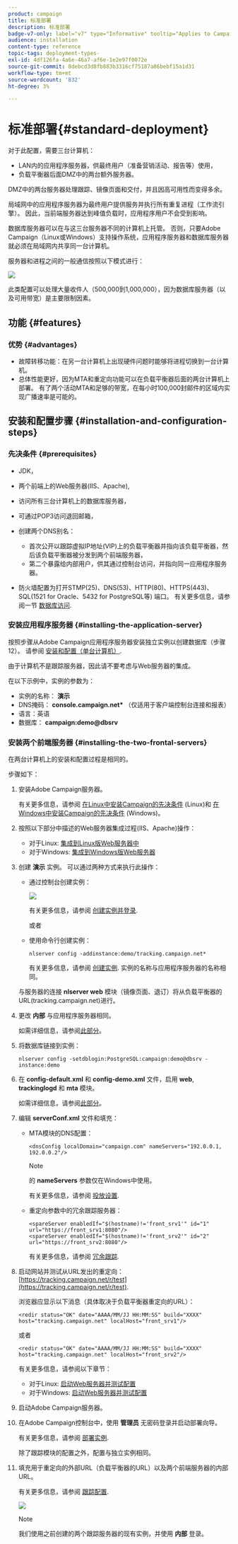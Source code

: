 ```yaml
---
product: campaign
title: 标准部署
description: 标准部署
badge-v7-only: label="v7" type="Informative" tooltip="Applies to Campaign Classic v7 only"
audience: installation
content-type: reference
topic-tags: deployment-types-
exl-id: 4df126fa-4a6e-46a7-af6e-1e2e97f0072e
source-git-commit: 8debcd3d8fb883b3316cf75187a86bebf15a1d31
workflow-type: tm+mt
source-wordcount: '832'
ht-degree: 3%

---
```


# 标准部署{#standard-deployment}



对于此配置，需要三台计算机：

* LAN内的应用程序服务器，供最终用户（准备营销活动、报告等）使用，
* 负载平衡器后面DMZ中的两台额外服务器。

DMZ中的两台服务器处理跟踪、镜像页面和交付，并且因高可用性而变得多余。

局域网中的应用程序服务器为最终用户提供服务并执行所有重复进程（工作流引擎）。 因此，当前端服务器达到峰值负载时，应用程序用户不会受到影响。

数据库服务器可以在与这三台服务器不同的计算机上托管。 否则，只要Adobe Campaign（Linux或Windows）支持操作系统，应用程序服务器和数据库服务器就必须在局域网内共享同一台计算机。

服务器和进程之间的一般通信按照以下模式进行：

![](assets/s_001_ncs_install_standardconfig.png)

此类配置可以处理大量收件人（500,000到1,000,000），因为数据库服务器（以及可用带宽）是主要限制因素。

## 功能 {#features}

### 优势 {#advantages}

* 故障转移功能：在另一台计算机上出现硬件问题时能够将进程切换到一台计算机。
* 总体性能更好，因为MTA和重定向功能可以在负载平衡器后面的两台计算机上部署。 有了两个活动MTA和足够的带宽，在每小时100,000封邮件的区域内实现广播速率是可能的。

## 安装和配置步骤 {#installation-and-configuration-steps}

### 先决条件 {#prerequisites}

* JDK，
* 两个前端上的Web服务器(IIS、Apache),
* 访问所有三台计算机上的数据库服务器，
* 可通过POP3访问退回邮箱，
* 创建两个DNS别名：

   * 首次公开以跟踪虚拟IP地址(VIP)上的负载平衡器并指向该负载平衡器，然后该负载平衡器被分发到两个前端服务器，
   * 第二个暴露给内部用户，供其通过控制台访问，并指向同一应用程序服务器。

* 防火墙配置为打开STMP(25)、DNS(53)、HTTP(80)、HTTPS(443)、SQL(1521 for Oracle、5432 for PostgreSQL等) 端口。 有关更多信息，请参阅一节 [数据库访问](../../installation/using/network-configuration.md#database-access).

### 安装应用程序服务器 {#installing-the-application-server}

按照步骤从Adobe Campaign应用程序服务器安装独立实例以创建数据库（步骤12）。 请参阅 [安装和配置（单台计算机）](../../installation/using/standalone-deployment.md#installing-and-configuring--single-machine-).

由于计算机不是跟踪服务器，因此请不要考虑与Web服务器的集成。

在以下示例中，实例的参数为：

* 实例的名称： **演示**
* DNS掩码： **console.campaign.net&#42;** （仅适用于客户端控制台连接和报表）
* 语言：英语
* 数据库： **campaign:demo@dbsrv**

### 安装两个前端服务器 {#installing-the-two-frontal-servers}

在两台计算机上的安装和配置过程是相同的。

步骤如下：

1. 安装Adobe Campaign服务器。

   有关更多信息，请参阅 [在Linux中安装Campaign的先决条件](../../installation/using/prerequisites-of-campaign-installation-in-linux.md) (Linux)和 [在Windows中安装Campaign的先决条件](../../installation/using/prerequisites-of-campaign-installation-in-windows.md) (Windows)。

1. 按照以下部分中描述的Web服务器集成过程(IIS、Apache)操作：

   * 对于Linux: [集成到Linux版Web服务器中](../../installation/using/integration-into-a-web-server-for-linux.md)
   * 对于Windows: [集成到Windows版Web服务器](../../installation/using/integration-into-a-web-server-for-windows.md)

1. 创建 **演示** 实例。 可以通过两种方式来执行此操作：

   * 通过控制台创建实例：

      ![](assets/install_create_new_connexion.png)

      有关更多信息，请参阅 [创建实例并登录](../../installation/using/creating-an-instance-and-logging-on.md).

      或者

   * 使用命令行创建实例：

      ```
      nlserver config -addinstance:demo/tracking.campaign.net*
      ```

      有关更多信息，请参阅 [创建实例](../../installation/using/command-lines.md#creating-an-instance).
   实例的名称与应用程序服务器的名称相同。

   与服务器的连接 **nlserver web** 模块（镜像页面、退订）将从负载平衡器的URL(tracking.campaign.net)进行。

1. 更改 **内部** 与应用程序服务器相同。

   如需详细信息，请参阅[此部分](../../installation/using/configuring-campaign-server.md#internal-identifier)。

1. 将数据库链接到实例：

   ```
   nlserver config -setdblogin:PostgreSQL:campaign:demo@dbsrv -instance:demo
   ```

1. 在 **config-default.xml** 和 **config-demo.xml** 文件，启用 **web**, **trackinglogd** 和 **mta** 模块。

   如需详细信息，请参阅[此部分](../../installation/using/configuring-campaign-server.md#enabling-processes)。

1. 编辑 **serverConf.xml** 文件和填充：

   * MTA模块的DNS配置：

      ```
      <dnsConfig localDomain="campaign.com" nameServers="192.0.0.1, 192.0.0.2"/>
      ```

      >[!NOTE]
      >
      >的 **nameServers** 参数仅在Windows中使用。

      有关更多信息，请参阅 [投放设置](configure-delivery-settings.md).

   * 重定向参数中的冗余跟踪服务器：

      ```
      <spareServer enabledIf="$(hostname)!='front_srv1'" id="1" url="https://front_srv1:8080"/>
      <spareServer enabledIf="$(hostname)!='front_srv2'" id="2" url="https://front_srv2:8080"/>
      ```

      有关更多信息，请参阅 [冗余跟踪](configuring-campaign-server.md#redundant-tracking).

1. 启动网站并测试从URL发出的重定向： [https://tracking.campaign.net/r/test](https://tracking.campaign.net/r/test).

   浏览器应显示以下消息（具体取决于负载平衡器重定向的URL）：

   ```
   <redir status="OK" date="AAAA/MM/JJ HH:MM:SS" build="XXXX" host="tracking.campaign.net" localHost="front_srv1"/>
   ```

   或者

   ```
   <redir status="OK" date="AAAA/MM/JJ HH:MM:SS" build="XXXX" host="tracking.campaign.net" localHost="front_srv2"/>
   ```

   有关更多信息，请参阅以下章节：

   * 对于Linux: [启动Web服务器并测试配置](../../installation/using/integration-into-a-web-server-for-linux.md#launching-the-web-server-and-testing-the-configuration)
   * 对于Windows: [启动Web服务器并测试配置](../../installation/using/integration-into-a-web-server-for-windows.md#launching-the-web-server-and-testing-the-configuration)

1. 启动Adobe Campaign服务器。
1. 在Adobe Campaign控制台中，使用 **管理员** 无密码登录并启动部署向导。

   有关更多信息，请参阅 [部署实例](../../installation/using/deploying-an-instance.md).

   除了跟踪模块的配置之外，配置与独立实例相同。

1. 填充用于重定向的外部URL（负载平衡器的URL）以及两个前端服务器的内部URL。

   有关更多信息，请参阅 [跟踪配置](../../installation/using/deploying-an-instance.md#tracking-configuration).

   ![](assets/d_ncs_install_tracking2.png)

   >[!NOTE]
   >
   >我们使用之前创建的两个跟踪服务器的现有实例，并使用 **内部** 登录。
